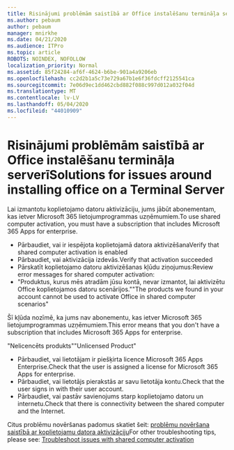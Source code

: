 ```yaml
---
title: Risinājumi problēmām saistībā ar Office instalēšanu termināļa serverī
ms.author: pebaum
author: pebaum
manager: mnirkhe
ms.date: 04/21/2020
ms.audience: ITPro
ms.topic: article
ROBOTS: NOINDEX, NOFOLLOW
localization_priority: Normal
ms.assetid: 85f24284-af6f-4624-b6be-901a4a9206eb
ms.openlocfilehash: cc2d2b1a5c73e729a67b1e6f36fdcff2125541ca
ms.sourcegitcommit: 7e06d9ec1dd462cbd882f088c997d012a032f04d
ms.translationtype: MT
ms.contentlocale: lv-LV
ms.lasthandoff: 05/04/2020
ms.locfileid: "44010909"
---
```

# <a name="solutions-for-issues-around-installing-office-on-a-terminal-server"></a><span data-ttu-id="1d2eb-102">Risinājumi problēmām saistībā ar Office instalēšanu termināļa serverī</span><span class="sxs-lookup"><span data-stu-id="1d2eb-102">Solutions for issues around installing office on a Terminal Server</span></span>

<span data-ttu-id="1d2eb-103">Lai izmantotu koplietojamo datoru aktivizāciju, jums jābūt abonementam, kas ietver Microsoft 365 lietojumprogrammas uzņēmumiem.</span><span class="sxs-lookup"><span data-stu-id="1d2eb-103">To use shared computer activation, you must have a subscription that includes Microsoft 365 Apps for enterprise.</span></span>
  
- <span data-ttu-id="1d2eb-104">Pārbaudiet, vai ir iespējota koplietojamā datora aktivizēšana</span><span class="sxs-lookup"><span data-stu-id="1d2eb-104">Verify that shared computer activation is enabled</span></span>
- <span data-ttu-id="1d2eb-105">Pārbaudiet, vai aktivizācija izdevās.</span><span class="sxs-lookup"><span data-stu-id="1d2eb-105">Verify that activation succeeded</span></span>
- <span data-ttu-id="1d2eb-106">Pārskatīt koplietojamo datoru aktivizēšanas kļūdu ziņojumus:</span><span class="sxs-lookup"><span data-stu-id="1d2eb-106">Review error messages for shared computer activation:</span></span>
- <span data-ttu-id="1d2eb-107">"Produktus, kurus mēs atradām jūsu kontā, nevar izmantot, lai aktivizētu Office koplietojamos datoru scenārijos."</span><span class="sxs-lookup"><span data-stu-id="1d2eb-107">"The products we found in your account cannot be used to activate Office in shared computer scenarios"</span></span>
  
<span data-ttu-id="1d2eb-108">Šī kļūda nozīmē, ka jums nav abonementu, kas ietver Microsoft 365 lietojumprogrammas uzņēmumiem.</span><span class="sxs-lookup"><span data-stu-id="1d2eb-108">This error means that you don't have a subscription that includes Microsoft 365 Apps for enterprise.</span></span>

<span data-ttu-id="1d2eb-109">"Nelicencēts produkts"</span><span class="sxs-lookup"><span data-stu-id="1d2eb-109">"Unlicensed Product"</span></span>

- <span data-ttu-id="1d2eb-110">Pārbaudiet, vai lietotājam ir piešķirta licence Microsoft 365 Apps Enterprise.</span><span class="sxs-lookup"><span data-stu-id="1d2eb-110">Check that the user is assigned a license for Microsoft 365 Apps for enterprise.</span></span>
- <span data-ttu-id="1d2eb-111">Pārbaudiet, vai lietotājs pierakstās ar savu lietotāja kontu.</span><span class="sxs-lookup"><span data-stu-id="1d2eb-111">Check that the user signs in with their user account.</span></span>
- <span data-ttu-id="1d2eb-112">Pārbaudiet, vai pastāv savienojums starp koplietojamo datoru un internetu.</span><span class="sxs-lookup"><span data-stu-id="1d2eb-112">Check that there is connectivity between the shared computer and the Internet.</span></span>

<span data-ttu-id="1d2eb-113">Citus problēmu novēršanas padomus skatiet šeit: [problēmu novēršana saistībā ar koplietojamu datora aktivizāciju](https://docs.microsoft.com/DeployOffice/troubleshoot-shared-computer-activation)</span><span class="sxs-lookup"><span data-stu-id="1d2eb-113">For other troubleshooting tips, please see: [Troubleshoot issues with shared computer activation](https://docs.microsoft.com/DeployOffice/troubleshoot-shared-computer-activation)</span></span>